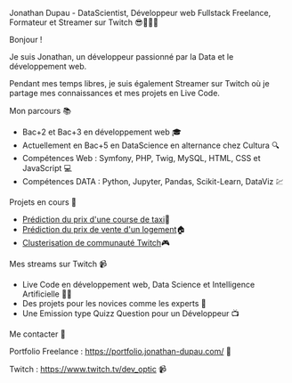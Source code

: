 Jonathan Dupau - DataScientist, Développeur web Fullstack Freelance, Formateur et Streamer sur Twitch 😎👨‍💻🚀

Bonjour ! 

Je suis Jonathan, un développeur passionné par la Data et le développement web. 

Pendant mes temps libres, je suis également Streamer sur Twitch où je partage mes connaissances et mes projets en Live Code.

Mon parcours 📚
- Bac+2 et Bac+3 en développement web 🎓
- Actuellement en Bac+5 en DataScience en alternance chez Cultura 🔍
- Compétences Web : Symfony, PHP, Twig, MySQL, HTML, CSS et JavaScript 💻
- Compétences DATA : Python, Jupyter, Pandas, Scikit-Learn, DataViz 💹

Projets en cours 🚀
- [Prédiction du prix d'une course de taxi](https://github.com/Jonathan2433/prediction_taxi_fare)🚕
- [Prédiction du prix de vente d'un logement](https://github.com/Jonathan2433/analyse-valeur-fonciere-2021)🏠
- [Clusterisation de communauté Twitch](https://github.com/Jonathan2433/twitch_users_map)🎮

Mes streams sur Twitch 📹
- Live Code en développement web, Data Science et Intelligence Artificielle 🚀🤖
- Des projets pour les novices comme les experts 🙌
- Une Emission type Quizz Question pour un Développeur 📺

Me contacter 📩

Portfolio Freelance : https://portfolio.jonathan-dupau.com/ 💼

Twitch : https://www.twitch.tv/dev_optic 📹
